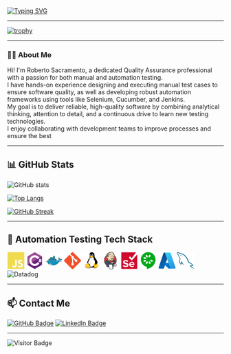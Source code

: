 ##
[![Typing SVG](https://readme-typing-svg.demolab.com?font=Fira+Code&pause=1000&color=f9ff00&width=500&lines=%F0%9F%A4%96+Hello+there!+I'm+Roberto+Sacramento+%F0%9F%A4%96;%f0%9f%a4%98+Welcome+to+my+profile!%f0%9f%a5%87)](https://git.io/typing-svg)

---
[![trophy](https://github-profile-trophy.vercel.app/?username=Roberto-Sacramento&theme=darkhub)](https://github.com/ryo-ma/github-profile-trophy)

---

### 👨‍💻 About Me

Hi! I'm Roberto Sacramento, a dedicated Quality Assurance professional with a passion for both manual and automation testing.  
I have hands-on experience designing and executing manual test cases to ensure software quality, as well as developing robust automation frameworks using tools like Selenium, Cucumber, and Jenkins.  
My goal is to deliver reliable, high-quality software by combining analytical thinking, attention to detail, and a continuous drive to learn new testing technologies.  
I enjoy collaborating with development teams to improve processes and ensure the best

---

## 📊 GitHub Stats

![GitHub stats](https://github-readme-stats.vercel.app/api?username=Roberto-Sacramento&hide=stars&show_icons=true&theme=highcontrast)

[![Top Langs](https://github-readme-stats.vercel.app/api/top-langs/?username=Roberto-Sacramento&theme=highcontrast)](https://github.com/Roberto-Sacramento/github-readme-stats) 

[![GitHub Streak](https://streak-stats.demolab.com?user=Roberto-Sacramento&theme=dark&hide_border=false)](https://git.io/streak-stats)

---

## 🧪 Automation Testing Tech Stack

<img src="https://raw.githubusercontent.com/devicons/devicon/master/icons/javascript/javascript-plain.svg" alt="JavaScript" width="40"/>
<img src="https://raw.githubusercontent.com/devicons/devicon/master/icons/csharp/csharp-original.svg" alt="C#" width="40"/>
<img src="https://raw.githubusercontent.com/devicons/devicon/master/icons/docker/docker-original.svg" alt="Docker" width="40"/>
<img src="https://raw.githubusercontent.com/devicons/devicon/master/icons/git/git-original.svg" alt="Git" width="40"/>
<img src="https://raw.githubusercontent.com/devicons/devicon/master/icons/linux/linux-original.svg" alt="Linux" width="40"/>
<img src="https://raw.githubusercontent.com/devicons/devicon/master/icons/jenkins/jenkins-original.svg" alt="Jenkins" width="40"/>
<img src="https://raw.githubusercontent.com/devicons/devicon/master/icons/selenium/selenium-original.svg" alt="Selenium" width="40"/>
<img src="https://raw.githubusercontent.com/devicons/devicon/master/icons/cucumber/cucumber-plain.svg" alt="Cucumber" width="40"/>
<img src="https://raw.githubusercontent.com/devicons/devicon/master/icons/azure/azure-original.svg" alt="Azure" width="40"/>
<img src="https://raw.githubusercontent.com/devicons/devicon/master/icons/mysql/mysql-original.svg" alt="SQL Database" width="40"/>
<img src="https://cdn.jsdelivr.net/gh/devicons/devicon/icons/datadog/datadog-original.svg" alt="Datadog" width="40"/>

---

## 📫 Contact Me

[![GitHub Badge](https://img.shields.io/badge/-GitHub-181717?style=flat-square&logo=github&logoColor=white&link=https://github.com/Roberto-Sacramento)](https://github.com/Roberto-Sacramento)
[![LinkedIn Badge](https://img.shields.io/badge/-LinkedIn-0077B5?style=flat-square&logo=linkedin&logoColor=white&link=https://www.linkedin.com/in/roberto-sacramento-qa-automation/)](https://www.linkedin.com/in/roberto-sacramento-qa-automation/)

---
<!-- Optional: Visitor Badge -->
![Visitor Badge](https://komarev.com/ghpvc/?username=Roberto-Sacramento&style=flat-square)
